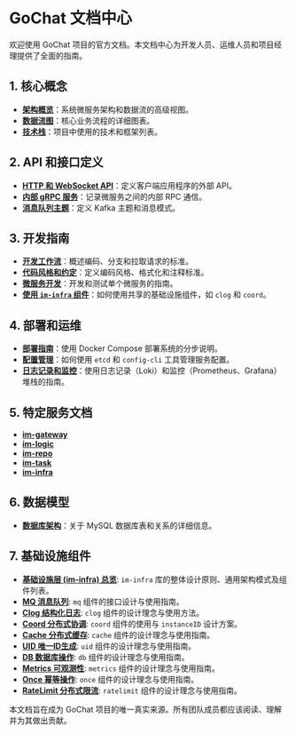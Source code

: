 # GoChat 文档中心

欢迎使用 GoChat 项目的官方文档。本文档中心为开发人员、运维人员和项目经理提供了全面的指南。

## 1. 核心概念

-   **[架构概览](./01_architecture/01_overview.md)**：系统微服务架构和数据流的高级视图。
-   **[数据流图](./01_architecture/02_dataflow.md)**：核心业务流程的详细图表。
-   **[技术栈](./01_architecture/03_tech_stack.md)**：项目中使用的技术和框架列表。

## 2. API 和接口定义

-   **[HTTP 和 WebSocket API](./02_apis/01_http_ws_api.md)**：定义客户端应用程序的外部 API。
-   **[内部 gRPC 服务](./02_apis/02_grpc_services.md)**：记录微服务之间的内部 RPC 通信。
-   **[消息队列主题](./02_apis/03_mq_topics.md)**：定义 Kafka 主题和消息模式。

## 3. 开发指南

-   **[开发工作流](./03_development/01_workflow.md)**：概述编码、分支和拉取请求的标准。
-   **[代码风格和约定](./03_development/02_style_guide.md)**：定义编码风格、格式化和注释标准。
-   **[微服务开发](./03_development/03_service_guide.md)**：开发和测试单个微服务的指南。
-   **[使用 `im-infra` 组件](./03_development/04_infra_components.md)**：如何使用共享的基础设施组件，如 `clog` 和 `coord`。

## 4. 部署和运维

-   **[部署指南](./04_deployment/01_deployment.md)**：使用 Docker Compose 部署系统的分步说明。
-   **[配置管理](./04_deployment/02_configuration.md)**：如何使用 `etcd` 和 `config-cli` 工具管理服务配置。
-   **[日志记录和监控](./04_deployment/03_logging_monitoring.md)**：使用日志记录（Loki）和监控（Prometheus、Grafana）堆栈的指南。

## 5. 特定服务文档

-   **[im-gateway](./05_services/im-gateway.md)**
-   **[im-logic](./05_services/im-logic.md)**
-   **[im-repo](./05_services/im-repo.md)**
-   **[im-task](./05_services/im-task.md)**
-   **[im-infra](./05_services/im-infra.md)**

## 6. 数据模型

-   **[数据库架构](./06_data_models/01_db_schema.md)**：关于 MySQL 数据库表和关系的详细信息。

## 7. 基础设施组件

-   **[基础设施层 (im-infra) 总览](./08_infra/README.md)**: `im-infra` 库的整体设计原则、通用架构模式及组件列表。
-   **[MQ 消息队列](./08_infra/mq.md)**: `mq` 组件的接口设计与使用指南。
-   **[Clog 结构化日志](./08_infra/clog.md)**: `clog` 组件的设计理念与使用方法。
-   **[Coord 分布式协调](./08_infra/coord.md)**: `coord` 组件的使用与 `instanceID` 设计方案。
-   **[Cache 分布式缓存](./08_infra/cache.md)**: `cache` 组件的设计理念与使用指南。
-   **[UID 唯一ID生成](./08_infra/uid.md)**: `uid` 组件的设计理念与使用指南。
-   **[DB 数据库操作](./08_infra/db.md)**: `db` 组件的设计理念与使用指南。
-   **[Metrics 可观测性](./08_infra/metrics.md)**: `metrics` 组件的设计理念与使用指南。
-   **[Once 幂等操作](./08_infra/once.md)**: `once` 组件的设计理念与使用指南。
-   **[RateLimit 分布式限流](./08_infra/ratelimit.md)**: `ratelimit` 组件的设计理念与使用指南。

本文档旨在成为 GoChat 项目的唯一真实来源。所有团队成员都应该阅读、理解并为其做出贡献。